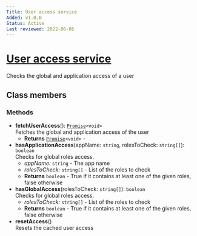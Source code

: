 ```yaml
---
Title: User access service
Added: v1.0.0
Status: Active
Last reviewed: 2022-06-05
---
```


# [User access service](../../../lib/core/services/user-access.service.ts "Defined in user-access.service.ts")

Checks the global and application access of a user

## Class members

### Methods

-   **fetchUserAccess**(): [`Promise`](https://developer.mozilla.org/en-US/docs/Web/JavaScript/Guide/Using_promises)`<void>`<br/>
      Fetches the global and application access of the user
    -   **Returns** [`Promise`](https://developer.mozilla.org/en-US/docs/Web/JavaScript/Guide/Using_promises)`<void>` - 
-   **hasApplicationAccess**(appName: `string`, rolesToCheck: `string[]`): `boolean`<br/>
    Checks for global roles access.
    -   _appName:_ `string`  - The app name
    -   _rolesToCheck:_ `string[]`  - List of the roles to check
    -   **Returns** `boolean` - True if it contains at least one of the given roles, false otherwise
-   **hasGlobalAccess**(rolesToCheck: `string[]`): `boolean`<br/>
    Checks for global roles access.
    -   _rolesToCheck:_ `string[]`  - List of the roles to check
    -   **Returns** `boolean` - True if it contains at least one of the given roles, false otherwise
-   **resetAccess**()<br/>
    Resets the cached user access
